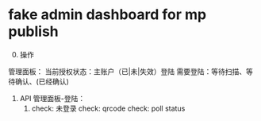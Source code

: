 # fake admin dashboard for mp publish

0. 操作

管理面板：
  当前授权状态：主账户（已|未|失效）登陆
  需要登陆：等待扫描、等待确认、(已经确认)



1. API
  管理面板-登陆：
    1. check: 未登录
       check: qrcode
       check: poll status